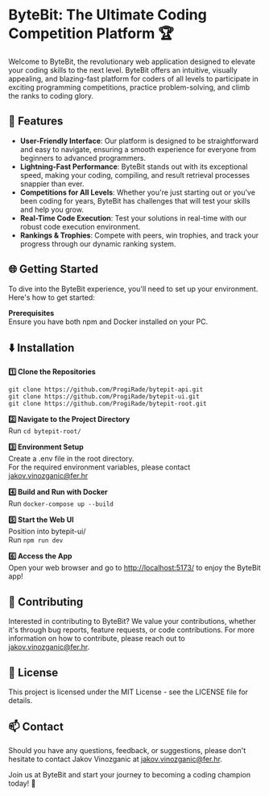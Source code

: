# ByteBit: The Ultimate Coding Competition Platform 🏆

Welcome to ByteBit, the revolutionary web application designed to elevate your coding skills to the next level. ByteBit offers an intuitive, visually appealing, and blazing-fast platform for coders of all levels to participate in exciting programming competitions, practice problem-solving, and climb the ranks to coding glory.

## 🚀 Features

- **User-Friendly Interface**: Our platform is designed to be straightforward and easy to navigate, ensuring a smooth experience for everyone from beginners to advanced programmers.
- **Lightning-Fast Performance**: ByteBit stands out with its exceptional speed, making your coding, compiling, and result retrieval processes snappier than ever.
- **Competitions for All Levels**: Whether you're just starting out or you've been coding for years, ByteBit has challenges that will test your skills and help you grow.
- **Real-Time Code Execution**: Test your solutions in real-time with our robust code execution environment.
- **Rankings & Trophies**: Compete with peers, win trophies, and track your progress through our dynamic ranking system.

## 🌐 Getting Started

To dive into the ByteBit experience, you'll need to set up your environment. Here's how to get started:

**Prerequisites**  
Ensure you have both npm and Docker installed on your PC.

## ⬇️ Installation

**1️⃣ Clone the Repositories**  
```
git clone https://github.com/ProgiRade/bytepit-api.git
git clone https://github.com/ProgiRade/bytepit-ui.git
git clone https://github.com/ProgiRade/bytepit-root.git
```

**2️⃣ Navigate to the Project Directory**  
Run ```cd bytepit-root/```

**3️⃣ Environment Setup**  
Create a .env file in the root directory.  
For the required environment variables, please contact [jakov.vinozganic@fer.hr](mailto:jakov.vinozganic@fer.hr)

**4️⃣ Build and Run with Docker**  
Run ```docker-compose up --build```  

**5️⃣ Start the Web UI**  
Position into bytepit-ui/  
Run ```npm run dev```

**6️⃣ Access the App**  
Open your web browser and go to [http://localhost:5173/](http://localhost:5173/) to enjoy the ByteBit app!

## 🤝 Contributing

Interested in contributing to ByteBit? We value your contributions, whether it's through bug reports, feature requests, or code contributions. For more information on how to contribute, please reach out to [jakov.vinozganic@fer.hr](mailto:jakov.vinozganic@fer.hr).

## 📝 License

This project is licensed under the MIT License - see the LICENSE file for details.

## 📫 Contact

Should you have any questions, feedback, or suggestions, please don't hesitate to contact Jakov Vinozganic at [jakov.vinozganic@fer.hr](mailto:jakov.vinozganic@fer.hr).

Join us at ByteBit and start your journey to becoming a coding champion today! 🌟

